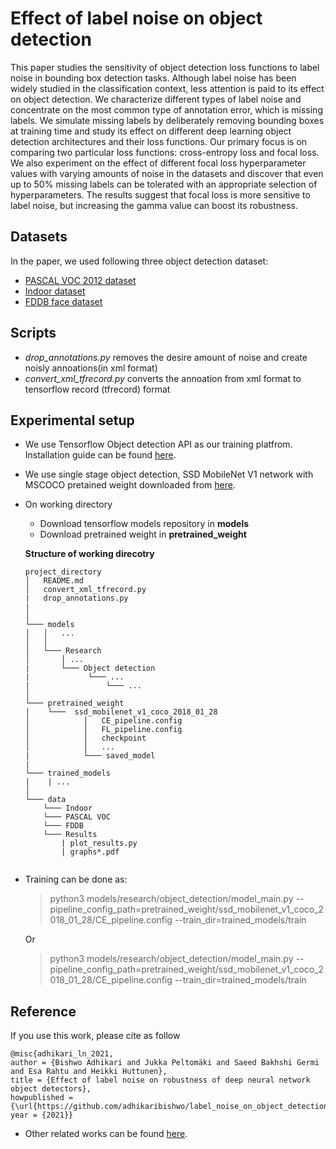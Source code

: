 # Effect of label noise on object detection

This paper studies the sensitivity of object detection loss functions to label noise in bounding box detection tasks.
Although label noise has been widely studied in the classification context, less attention is paid to its effect on object detection. 
We characterize different types of label noise and concentrate on the most common type of annotation error, which is missing labels. We simulate missing labels by deliberately removing bounding boxes at training time and study its effect on different deep learning object detection architectures and their loss functions. Our primary focus is on comparing two particular loss functions: cross-entropy loss and focal loss. We also experiment on the effect of different focal loss hyperparameter values with varying amounts of noise in the datasets and discover that even up to 50% missing labels can be tolerated with an appropriate selection of hyperparameters. The results suggest that focal loss is more sensitive to label noise, but increasing the gamma value can boost its robustness.

## Datasets

In the paper, we used following three object detection dataset:
 * [PASCAL VOC 2012 dataset](http://host.robots.ox.ac.uk/pascal/VOC/voc2012/)
 * [Indoor dataset](https://zenodo.org/record/2654485)
 * [FDDB face dataset](http://vis-www.cs.umass.edu/fddb/)


## Scripts
- *drop_annotations.py* removes the desire amount of noise and create noisly annoations(in xml format)
- *convert_xml_tfrecord.py*  converts the annoation from xml format to tensorflow record (tfrecord) format


## Experimental setup

- We use Tensorflow Object detection API as our training platfrom. Installation guide can be found [here](https://tensorflow-object-detection-api-tutorial.readthedocs.io/en/tensorflow-1.14/install.html).
- We use single stage object detection, SSD MobileNet V1 network with MSCOCO pretained weight downloaded from [here](https://github.com/tensorflow/models/blob/master/research/object_detection/g3doc/tf1_detection_zoo.md).
 
  
- On working directory 
  -   Download tensorflow models repository in **models**
  -   Download pretrained weight in **pretrained_weight**  


   **Structure of working direcotry**

    ```
    project_directory
    │   README.md
    │   convert_xml_tfrecord.py 
    |   drop_annotations.py
    |   
    │
    └─── models
    │   │   ...
    │   │
    │   └─── Research
    │       │ ...
    |       └─── Object detection
    |             └─── ...
    |                 └─── ...
    │   
    └─── pretrained_weight
    |    └───  ssd_mobilenet_v1_coco_2018_01_28
    │            │   CE_pipeline.config
    │            │   FL_pipeline.config
    │            │   checkpoint
    │            │   ...
    |            └─── saved_model
    |
    └─── trained_models
    |    | ...
    │   
    └─── data
        └─── Indoor
        └─── PASCAL VOC
        └─── FDDB
        └─── Results
            | plot_results.py
            | graphs*.pdf


    ```


- Training can be done as:

    >python3 models/research/object_detection/model_main.py  --pipeline_config_path=pretrained_weight/ssd_mobilenet_v1_coco_2018_01_28/CE_pipeline.config  --train_dir=trained_models/train

    Or 

    >python3 models/research/object_detection/model_main.py --pipeline_config_path=pretrained_weight/ssd_mobilenet_v1_coco_2018_01_28/CE_pipeline.config --train_dir=trained_models/train



## Reference

If you use this work, please cite as follow

    @misc{adhikari_ln_2021,
    author = {Bishwo Adhikari and Jukka Peltomäki and Saeed Bakhshi Germi and Esa Rahtu and Heikki Huttunen},
    title = {Effect of label noise on robustness of deep neural network object detectors},
    howpublished = {\url{https://github.com/adhikaribishwo/label_noise_on_object_detection}},
    year = {2021}}
    


* Other related works can be found [here](https://github.com/subeeshvasu/Awesome-Learning-with-Label-Noise). 
